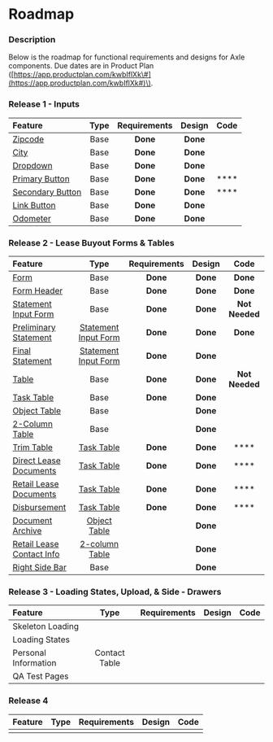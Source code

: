 # Roadmap

### Description

Below is the roadmap for functional requirements and designs for Axle components. Due dates are in Product Plan \([https://app.productplan.com/kwbIflXk\#](https://app.productplan.com/kwbIflXk#)\).

### Release 1 - Inputs

| Feature | Type | Requirements | Design | Code |
| :--- | :---: | :---: | :---: | :---: |
| [Zipcode ](../components/input/zipcode.md) | Base  | **Done** | **Done** |  |
| [City ](../components/input/city.md) | Base  | **Done** | **Done** |  |
| [Dropdown](../components/dropdown.md) | Base  | **Done** | **Done** |  |
| [Primary Button](../components/button/primary-button.md) | Base  | **Done** | **Done** | \*\*\*\* |
| [Secondary Button](../components/button/secondary-button.md) | Base  | **Done** | **Done** | \*\*\*\* |
| [Link Button](../components/button/link-button.md) | Base  | **Done** | **Done** |  |
| [Odometer](../components/input/odometer-mileage.md) | Base  | **Done** | **Done** |  |

### Release 2 - Lease Buyout Forms & Tables

| Feature | Type | Requirements | Design | Code |
| :--- | :---: | :---: | :---: | :---: |
| [Form](../components/form/) | Base  | **Done** | **Done** | **Done** |
| [Form Header](../components/headers/header/) | Base  | **Done** | **Done** | **Done** |
| [Statement Input Form](../components/form/preliminary-and-final-statements.md) | Base | **Done** | **Done** | **Not Needed** |
| [Preliminary Statement](../templates/form-templates/lbo-preliminary-statement.md) | [Statement Input Form](../components/form/preliminary-and-final-statements.md) | **Done** | **Done** | **Done** |
| [Final Statement](../templates/form-templates/final-statement.md) | [Statement Input Form](../components/form/preliminary-and-final-statements.md) | **Done** | **Done** |  |
| [Table](../components/task-tables/) | Base | **Done** | **Done** | **Not Needed** |
| [Task Table](../components/task-tables/task-table.md) | Base | **Done** | **Done** |  |
| [Object Table](../components/task-tables/object-table.md) | Base |  | **Done** |  |
| [2-Column Table](../components/task-tables/contact-table/) | Base |  | **Done** |  |
| [Trim Table](../templates/table-templates/task-table-templates/trim.md) | [Task Table](../components/task-tables/task-table.md) | **Done** | **Done** | \*\*\*\* |
| [Direct Lease Documents](../templates/table-templates/task-table-templates/direct-lease-documents.md) | [Task Table](../components/task-tables/task-table.md) | **Done** | **Done** | \*\*\*\* |
| [Retail Lease Documents](../templates/table-templates/task-table-templates/retail-lease-documents.md) | [Task Table](../components/task-tables/task-table.md) | **Done** | **Done** | \*\*\*\* |
| [Disbursement](../templates/table-templates/task-table-templates/disbursement.md) | [Task Table](../components/task-tables/task-table.md) | **Done** | **Done** | \*\*\*\* |
| [Document Archive](../templates/table-templates/object-table-templates/archive.md) | [Object Table](../components/task-tables/object-table.md) |  | **Done** |  |
| [Retail Lease Contact Info](../components/task-tables/contact-table/retail-lease-contact-info.md) | [2-column Table](../components/task-tables/contact-table/) |  | **Done** |  |
| [Right Side Bar](../components/right-side-bar.md) | Base |  | **Done** |  |

### Release 3 - Loading States, Upload, & Side - Drawers

| Feature | Type | Requirements | Design | Code |
| :--- | :---: | :---: | :--- | :---: |
| Skeleton Loading |  |  |  |  |
| Loading States |  |  |  |  |
| Personal Information | Contact Table |  |  |  |
| QA Test Pages |  |  |  |  |

### Release 4

| Feature | Type | Requirements | Design | Code |
| :--- | :---: | :---: | :---: | :--- |
|  |  |  |  |  |

